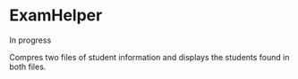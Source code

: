 # ExamHelper
In progress

Compres two files of student information and displays the students found in both files.
